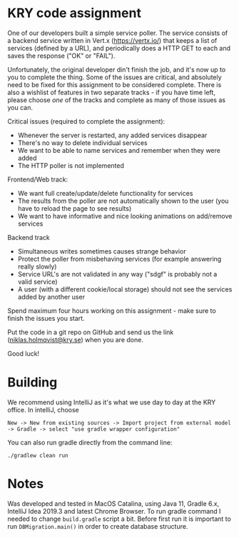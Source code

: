 # KRY code assignment

One of our developers built a simple service poller.
The service consists of a backend service written in Vert.x (https://vertx.io/) that keeps a list of services (defined by a URL), and periodically does a HTTP GET to each and saves the response ("OK" or "FAIL").

Unfortunately, the original developer din't finish the job, and it's now up to you to complete the thing.
Some of the issues are critical, and absolutely need to be fixed for this assignment to be considered complete.
There is also a wishlist of features in two separate tracks - if you have time left, please choose *one* of the tracks and complete as many of those issues as you can.

Critical issues (required to complete the assignment):

- Whenever the server is restarted, any added services disappear
- There's no way to delete individual services
- We want to be able to name services and remember when they were added
- The HTTP poller is not implemented

Frontend/Web track:
- We want full create/update/delete functionality for services
- The results from the poller are not automatically shown to the user (you have to reload the page to see results)
- We want to have informative and nice looking animations on add/remove services

Backend track
- Simultaneous writes sometimes causes strange behavior
- Protect the poller from misbehaving services (for example answering really slowly)
- Service URL's are not validated in any way ("sdgf" is probably not a valid service)
- A user (with a different cookie/local storage) should not see the services added by another user

Spend maximum four hours working on this assignment - make sure to finish the issues you start.

Put the code in a git repo on GitHub and send us the link (niklas.holmqvist@kry.se) when you are done.

Good luck!

# Building
We recommend using IntelliJ as it's what we use day to day at the KRY office.
In intelliJ, choose
```
New -> New from existing sources -> Import project from external model -> Gradle -> select "use gradle wrapper configuration"
```

You can also run gradle directly from the command line:
```
./gradlew clean run
```

# Notes

Was developed and tested in MacOS Catalina, using Java 11, Gradle 6.x, IntelliJ Idea 2019.3 and latest Chrome Browser.
To run gradle command I needed to change `build.gradle` script a bit.
Before first run it is important to run `DBMigration.main()` in order to create database structure.


